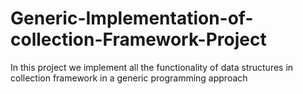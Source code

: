 # Generic-Implementation-of-collection-Framework-Project
In this project we implement all the functionality of data structures in collection framework in a generic programming approach

